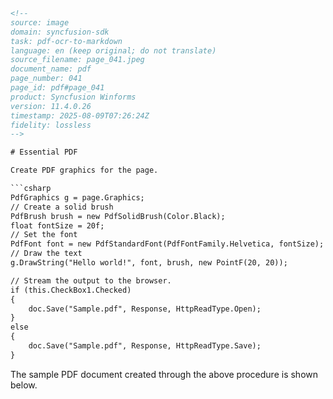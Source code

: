 ```html
<!-- 
source: image
domain: syncfusion-sdk
task: pdf-ocr-to-markdown
language: en (keep original; do not translate)
source_filename: page_041.jpeg
document_name: pdf
page_number: 041
page_id: pdf#page_041
product: Syncfusion Winforms
version: 11.4.0.26
timestamp: 2025-08-09T07:26:24Z
fidelity: lossless
-->

# Essential PDF

Create PDF graphics for the page.

```csharp
PdfGraphics g = page.Graphics;
// Create a solid brush
PdfBrush brush = new PdfSolidBrush(Color.Black);
float fontSize = 20f;
// Set the font
PdfFont font = new PdfStandardFont(PdfFontFamily.Helvetica, fontSize);
// Draw the text
g.DrawString("Hello world!", font, brush, new PointF(20, 20));

// Stream the output to the browser.
if (this.CheckBox1.Checked)
{
    doc.Save("Sample.pdf", Response, HttpReadType.Open);
}
else
{
    doc.Save("Sample.pdf", Response, HttpReadType.Save);
}
```

The sample PDF document created through the above procedure is shown below.

<!-- tags: [pdf, graphics, font, brush, drawstring, essentialpdf] keywords: [pdf, essentialpdf, drawstring, font, brush, response] -->
```